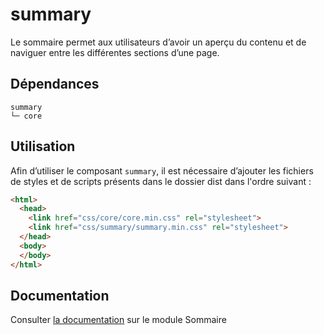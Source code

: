 # summary

Le sommaire permet aux utilisateurs d’avoir un aperçu du contenu et de naviguer entre les différentes sections d’une page.

## Dépendances
```shell
summary
└─ core
```

## Utilisation
Afin d’utiliser le composant `summary`, il est nécessaire d’ajouter les fichiers de styles et de scripts présents dans le dossier dist dans l'ordre suivant :
```html
<html>
  <head>
    <link href="css/core/core.min.css" rel="stylesheet">
    <link href="css/summary/summary.min.css" rel="stylesheet">
  </head>
  <body>
  </body>
</html>
```

## Documentation

Consulter [la documentation](https://gouvfr.atlassian.net/wiki/spaces/DB/pages/262898307/Sommaire+-+Summary) sur le module Sommaire